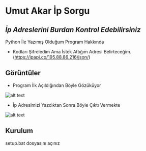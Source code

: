 # Umut Akar İp Sorgu
## _İp Adreslerini Burdan Kontrol Edebilirsiniz_


Python İle Yazımış Olduğum Program Hakkında

- Kodları Şifreledim Ama İstek Attığım Adresi Belirteceğim. (https://ipapi.co/195.88.86.216/json/)

## Görüntüler

- Program İlk Açıldığından Böyle Gözüküyor

![alt text](https://cdn.discordapp.com/attachments/1066743327426347158/1067408703835344896/Ekran_goruntusu_20230124_144053.png)

- İp Adresimizi Yazdıktan Sonra Böyle Çıktı Vermekte

![alt text](https://cdn.discordapp.com/attachments/1066743327426347158/1067409335174574120/image.png)

## Kurulum

setup.bat dosyasını açınız
